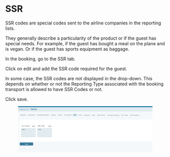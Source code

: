 # SSR

SSR codes are special codes sent to the airline companies in the reporting lists.

They generally describe a particularity of the product or if the guest has special needs. For example, if the guest has bought a meal on the plane and is vegan. Or if the guest has sports equipment as baggage.&#x20;

In the booking, go to the SSR tab.&#x20;

Click on edit and add the SSR code required for the guest.&#x20;

In some case, the SSR codes are not displayed in the drop-down. This depends on whether or not the Reporting Type associated with the booking transport is allowed to have SSR Codes or not.&#x20;

Click save.

<figure><img src="../../.gitbook/assets/image (2).png" alt=""><figcaption></figcaption></figure>
